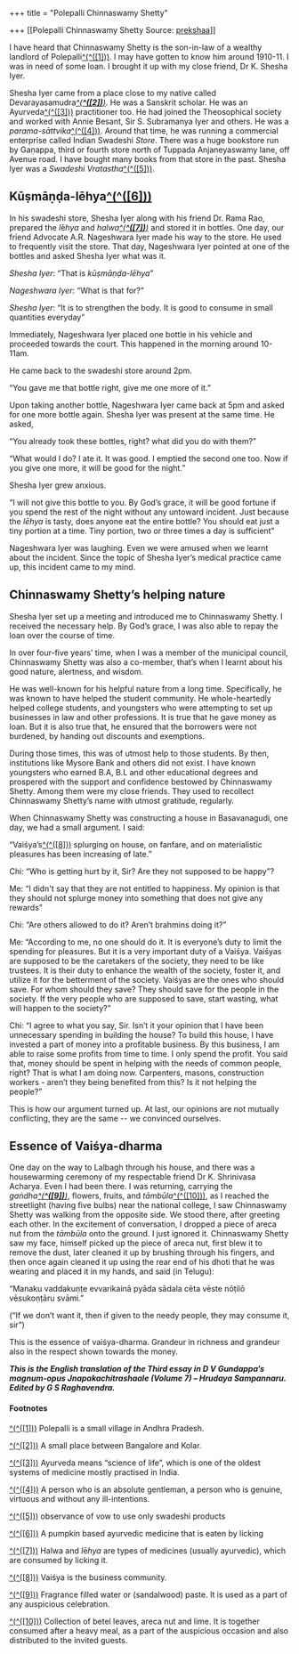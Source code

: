 +++
title = "Polepalli Chinnaswamy Shetty"

+++
[[Polepalli Chinnaswamy Shetty	Source: [prekshaa](https://www.prekshaa.in/polepalli-chinnaswamy-shetty)]]

<div class="field field-name-body field-type-text-with-summary field-label-hidden">

<div class="field-items">

<div class="field-item even" property="content:encoded">

I have heard that Chinnaswamy Shetty is the son-in-law of a wealthy landlord of Polepalli[^(^(\[1\]))](#_ftn1). I may have gotten to know him around 1910-11. I was in need of some loan. I brought it up with my close friend, Dr K. Shesha Iyer.

Shesha Iyer came from a place close to my native called Devarayasamudra[*^(**^(\[2\])**)*](#_ftn2). He was a Sanskrit scholar. He was an Ayurveda[^(^(\[3\]))](#_ftn3) practitioner too. He had joined the Theosophical society and worked with Annie Besant, Sir S. Subramanya Iyer and others. He was a *parama-sāttvika*[^(^(\[4\]))](#_ftn4). Around that time, he was running a commercial enterprise called Indian Swadeshi *Store*. There was a huge bookstore run by Gaṇappa, third or fourth store north of Tuppada Anjaneyaswamy lane, off Avenue road. I have bought many books from that store in the past. Shesha Iyer was a *Swadeshi Vratastha*[^(^(\[5\]))](#_ftn5).

## Kūṣmāṇḍa-lēhya[^(^(\[6\]))](#_ftn6)

In his swadeshi store, Shesha Iyer along with his friend Dr. Rama Rao, prepared the *l*ē*hya* and *halwa[^(**^(\[7\])**)](#_ftn7)* and stored it in bottles. One day, our friend Advocate A.R. Nageshwara Iyer made his way to the store. He used to frequently visit the store. That day, Nageshwara Iyer pointed at one of the bottles and asked Shesha Iyer what was it.

*Shesha Iyer*: “That is *kūṣmāṇḍa*-*lēhya*”

*Nageshwara Iyer*: “What is that for?”

*Shesha Iyer*: “It is to strengthen the body. It is good to consume in small quantities everyday”



Immediately, Nageshwara Iyer placed one bottle in his vehicle and proceeded towards the court. This happened in the morning around 10-11am.

He came back to the swadeshi store around 2pm.

“You gave me that bottle right, give me one more of it.”

Upon taking another bottle, Nageshwara Iyer came back at 5pm and asked for one more bottle again. Shesha Iyer was present at the same time. He asked,

“You already took these bottles, right? what did you do with them?”

“What would I do? I ate it. It was good. I emptied the second one too. Now if you give one more, it will be good for the night.”

Shesha Iyer grew anxious.

“I will not give this bottle to you. By God’s grace, it will be good fortune if you spend the rest of the night without any untoward incident. Just because the *lēhya* is tasty, does anyone eat the entire bottle? You should eat just a tiny portion at a time. Tiny portion, two or three times a day is sufficient”

Nageshwara Iyer was laughing. Even we were amused when we learnt about the incident. Since the topic of Shesha Iyer’s medical practice came up, this incident came to my mind.

## Chinnaswamy Shetty’s helping nature

Shesha Iyer set up a meeting and introduced me to Chinnaswamy Shetty. I received the necessary help. By God’s grace, I was also able to repay the loan over the course of time.

In over four-five years’ time, when I was a member of the municipal council, Chinnaswamy Shetty was also a co-member, that’s when I learnt about his good nature, alertness, and wisdom.

He was well-known for his helpful nature from a long time. Specifically, he was known to have helped the student community. He whole-heartedly helped college students, and youngsters who were attempting to set up businesses in law and other professions. It is true that he gave money as loan. But it is also true that, he ensured that the borrowers were not burdened, by handing out discounts and exemptions.

During those times, this was of utmost help to those students. By then, institutions like Mysore Bank and others did not exist. I have known youngsters who earned B.A, B.L and other educational degrees and prospered with the support and confidence bestowed by Chinnaswamy Shetty. Among them were my close friends. They used to recollect Chinnaswamy Shetty’s name with utmost gratitude, regularly.

When Chinnaswamy Shetty was constructing a house in Basavanagudi, one day, we had a small argument. I said:

“Vaiśya’s[^(^(\[8\]))](#_ftn8) splurging on house, on fanfare, and on materialistic pleasures has been increasing of late.”

Chi: “Who is getting hurt by it, Sir? Are they not supposed to be happy”?

Me: “I didn't say that they are not entitled to happiness. My opinion is that they should not splurge money into something that does not give any rewards”

Chi: “Are others allowed to do it? Aren’t brahmins doing it?”

Me: “According to me, no one should do it. It is everyone’s duty to limit the spending for pleasures. But it is a very important duty of a Vaiśya. Vaiśyas are supposed to be the caretakers of the society, they need to be like trustees. It is their duty to enhance the wealth of the society, foster it, and utilize it for the betterment of the society. Vaiśyas are the ones who should save. For whom should they save? They should save for the people in the society. If the very people who are supposed to save, start wasting, what will happen to the society?”

Chi: “I agree to what you say, Sir. Isn’t it your opinion that I have been unnecessary spending in building the house? To build this house, I have invested a part of money into a profitable business. By this business, I am able to raise some profits from time to time. I only spend the profit. You said that, money should be spent in helping with the needs of common people, right? That is what I am doing now. Carpenters, masons, construction workers - aren’t they being benefited from this? Is it not helping the people?”

This is how our argument turned up. At last, our opinions are not mutually conflicting, they are the same -- we convinced ourselves.

## Essence of Vaiśya-dharma

One day on the way to Lalbagh through his house, and there was a housewarming ceremony of my respectable friend Dr K. Shrinivasa Acharya. Even I had been there. I was returning, carrying the *gaṅdha[^(**^(\[9\])**)](#_ftn9)*, flowers, fruits, and *tāmbūla*[^(^(\[10\]))](#_ftn10), as I reached the streetlight (having five bulbs) near the national college, I saw Chinnaswamy Shetty was walking from the opposite side. We stood there, after greeting each other. In the excitement of conversation, I dropped a piece of areca nut from the *tāmbūla* onto the ground. I just ignored it. Chinnaswamy Shetty saw my face, himself picked up the piece of areca nut, first blew it to remove the dust, later cleaned it up by brushing through his fingers, and then once again cleaned it up using the rear end of his dhoti that he was wearing and placed it in my hands, and said (in Telugu):

“Manaku vaddakuṇṭe evvarikainā pyāda sādala cēta vēste nōṭilō vēsukoṇṭāru svāmi.”

(“If we don’t want it, then if given to the needy people, they may consume it, sir”)

This is the essence of vaiśya-dharma. Grandeur in richness and grandeur also in the respect shown towards the money.

***This is the English translation of the Third essay in D V Gundappa’s magnum-opus Jnapakachitrashaale (Volume 7) – Hrudaya Sampannaru. Edited by G S Raghavendra.***

#### Footnotes

[^(^(\[1\]))](#_ftnref1) Polepalli is a small village in Andhra Pradesh.

[^(^(\[2\]))](#_ftnref2) A small place between Bangalore and Kolar.

[^(^(\[3\]))](#_ftnref3) Ayurveda means “science of life”, which is one of the oldest systems of medicine mostly practised in India.

[^(^(\[4\]))](#_ftnref4) A person who is an absolute gentleman, a person who is genuine, virtuous and without any ill-intentions.

[^(^(\[5\]))](#_ftnref5) observance of vow to use only swadeshi products

[^(^(\[6\]))](#_ftnref6) A pumpkin based ayurvedic medicine that is eaten by licking

[^(^(\[7\]))](#_ftnref7) Halwa and *l*ē*hya* are types of medicines (usually ayurvedic), which are consumed by licking it.

[^(^(\[8\]))](#_ftnref8) Vaiśya is the business community.

[^(^(\[9\]))](#_ftnref9) Fragrance filled water or (sandalwood) paste. It is used as a part of any auspicious celebration.

[^(^(\[10\]))](#_ftnref10) Collection of betel leaves, areca nut and lime. It is together consumed after a heavy meal, as a part of the auspicious occasion and also distributed to the invited guests.

</div>

</div>

</div>
